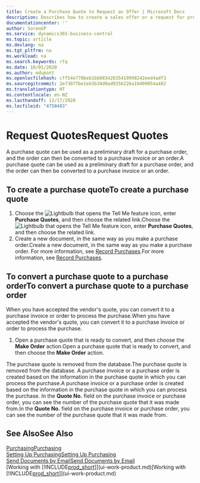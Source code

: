 ```yaml
---
title: Create a Purchase Quote to Request an Offer | Microsoft Docs
description: Describes how to create a sales offer or a request for proposal (RFQ) document to record your offer to a customer to sell products under certain terms.
documentationcenter: ''
author: SorenGP
ms.service: dynamics365-business-central
ms.topic: article
ms.devlang: na
ms.tgt_pltfrm: na
ms.workload: na
ms.search.keywords: rfq
ms.date: 10/01/2020
ms.author: edupont
ms.openlocfilehash: cff54e778beb1bb08342835419998242eed4adf3
ms.sourcegitcommit: 2e7307fbe1eb3b34d0ad9356226a19409054a402
ms.translationtype: HT
ms.contentlocale: en-NZ
ms.lasthandoff: 12/17/2020
ms.locfileid: "4758483"
---
```

# <a name="request-quotes"></a><span data-ttu-id="86cae-103">Request Quotes</span><span class="sxs-lookup"><span data-stu-id="86cae-103">Request Quotes</span></span>
<span data-ttu-id="86cae-104">A purchase quote can be used as a preliminary draft for a purchase order, and the order can then be converted to a purchase invoice or an order.</span><span class="sxs-lookup"><span data-stu-id="86cae-104">A purchase quote can be used as a preliminary draft for a purchase order, and the order can then be converted to a purchase invoice or an order.</span></span>


## <a name="to-create-a-purchase-quote"></a><span data-ttu-id="86cae-105">To create a purchase quote</span><span class="sxs-lookup"><span data-stu-id="86cae-105">To create a purchase quote</span></span>
1. <span data-ttu-id="86cae-106">Choose the ![Lightbulb that opens the Tell Me feature](media/ui-search/search_small.png "Tell me what you want to do") icon, enter **Purchase Quotes**, and then choose the related link.</span><span class="sxs-lookup"><span data-stu-id="86cae-106">Choose the ![Lightbulb that opens the Tell Me feature](media/ui-search/search_small.png "Tell me what you want to do") icon, enter **Purchase Quotes**, and then choose the related link.</span></span>
2. <span data-ttu-id="86cae-107">Create a new document, in the same way as you make a purchase order.</span><span class="sxs-lookup"><span data-stu-id="86cae-107">Create a new document, in the same way as you make a purchase order.</span></span> <span data-ttu-id="86cae-108">For more information, see [Record Purchases](purchasing-how-record-purchases.md).</span><span class="sxs-lookup"><span data-stu-id="86cae-108">For more information, see [Record Purchases](purchasing-how-record-purchases.md).</span></span>

## <a name="to-convert-a-purchase-quote-to-a-purchase-order"></a><span data-ttu-id="86cae-109">To convert a purchase quote to a purchase order</span><span class="sxs-lookup"><span data-stu-id="86cae-109">To convert a purchase quote to a purchase order</span></span>
<span data-ttu-id="86cae-110">When you have accepted the vendor's quote, you can convert it to a purchase invoice or order to process the purchase.</span><span class="sxs-lookup"><span data-stu-id="86cae-110">When you have accepted the vendor's quote, you can convert it to a purchase invoice or order to process the purchase.</span></span>

1. <span data-ttu-id="86cae-111">Open a purchase quote that is ready to convert, and then choose the **Make Order** action.</span><span class="sxs-lookup"><span data-stu-id="86cae-111">Open a purchase quote that is ready to convert, and then choose the **Make Order** action.</span></span>

<span data-ttu-id="86cae-112">The purchase quote is removed from the database.</span><span class="sxs-lookup"><span data-stu-id="86cae-112">The purchase quote is removed from the database.</span></span> <span data-ttu-id="86cae-113">A purchase invoice or a purchase order is created based on the information in the purchase quote in which you can process the purchase.</span><span class="sxs-lookup"><span data-stu-id="86cae-113">A purchase invoice or a purchase order is created based on the information in the purchase quote in which you can process the purchase.</span></span> <span data-ttu-id="86cae-114">In the **Quote No.** field on the purchase invoice or purchase order, you can see the number of the purchase quote that it was made from.</span><span class="sxs-lookup"><span data-stu-id="86cae-114">In the **Quote No.** field on the purchase invoice or purchase order, you can see the number of the purchase quote that it was made from.</span></span>

## <a name="see-also"></a><span data-ttu-id="86cae-115">See Also</span><span class="sxs-lookup"><span data-stu-id="86cae-115">See Also</span></span>
[<span data-ttu-id="86cae-116">Purchasing</span><span class="sxs-lookup"><span data-stu-id="86cae-116">Purchasing</span></span>](purchasing-manage-purchasing.md)  
[<span data-ttu-id="86cae-117">Setting Up Purchasing</span><span class="sxs-lookup"><span data-stu-id="86cae-117">Setting Up Purchasing</span></span>](purchasing-setup-purchasing.md)  
[<span data-ttu-id="86cae-118">Send Documents by Email</span><span class="sxs-lookup"><span data-stu-id="86cae-118">Send Documents by Email</span></span>](ui-how-send-documents-email.md)  
<span data-ttu-id="86cae-119">[Working with [!INCLUDE[prod_short](includes/prod_short.md)]](ui-work-product.md)</span><span class="sxs-lookup"><span data-stu-id="86cae-119">[Working with [!INCLUDE[prod_short](includes/prod_short.md)]](ui-work-product.md)</span></span>
